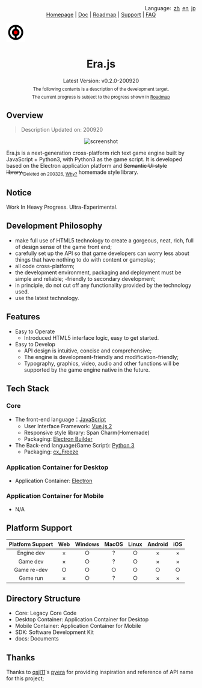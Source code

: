 <div align='right'><span>Language:&ensp;</span><span><a href='README-zh.md'>zh</a></span>&ensp;<span><abbr title='Need to be translated!'>en</abbr></span>&ensp;<span><a><abbr title='Need to be translated!'>jp</abbr></a></span></div>

<div align="center">
    <a href="http://erajs.net">Homepage</a> |
    <a href="https://github.com/miswanting/Era.js/wiki">Doc</a> |
    <a href="https://github.com/miswanting/Era.js/projects">Roadmap</a> |
    <a href="https://github.com/miswanting/Era.js/issues">Support</a> |
    <a href="https://github.com/miswanting/Era.js/issues">FAQ</a>
</div>


<img src="https://github.com/miswanting/Era.js/raw/dev/docs/Era.js-Icon.svg" width=50></img>
<h1 align="center">Era.js</h1>
<div align="center">Latest Version: v0.2.0-200920</div>
<div align="center"><sub>The following contents is a description of the development target.<br />The current progress is subject to the progress shown in <a href="https://github.com/miswanting/Era.js/projects">Roadmap</a></sub></div>

## Overview

>   Description Updated on: 200920

<div align='center'><img src="ss.png" alt="screenshot" width="50%" /></div>

Era.js is a next-generation cross-platform rich text game engine built by JavaScript + Python3, with Python3 as the game script. It is developed based on the Electron application platform and ~~Semantic UI style library.~~<sub>Deleted on 200326, <a href='Documents/en/FAQ.md'>Why?<a></sub> homemade style library.

## Notice

Work In Heavy Progress. Ultra-Experimental.

## Development Philosophy

- make full use of HTML5 technology to create a gorgeous, neat, rich, full of design sense of the game front end;
- carefully set up the API so that game developers can worry less about things that have nothing to do with content or gameplay;
- all code cross-platform;
- the development environment, packaging and deployment must be simple and reliable;
-friendly to secondary development;
- in principle, do not cut off any functionality provided by the technology used.
- use the latest technology.

## Features

- Easy to Operate
  - Introduced HTML5 interface logic, easy to get started.
- Easy to Develop
  - API design is intuitive, concise and comprehensive;
  - The engine is development-friendly and modification-friendly;
  - Typography, graphics, video, audio and other functions will be supported by the game engine native in the future.

## Tech Stack

### Core

- The front-end language：[JavaScript]()
  - User Interface Framework: [Vue.js 2](https://vuejs.org/)
  - Responsive style library: Span Charm(Homemade)
  - Packaging: [Electron Builder](https://www.electron.build/)
- The Back-end language(Game Script): [Python 3](https://www.python.org/)
  - Packaging: [cx_Freeze](https://anthony-tuininga.github.io/cx_Freeze/)
### Application Container for Desktop

-   Application Container: [Electron](https://electronjs.org/)

### Application Container for Mobile

-   N/A

## Platform Support

| Platform Support | Web  | Windows | MacOS | Linux | Android | iOS  |
| :--------------: | :--: | :-----: | :---: | :---: | :-----: | :--: |
|    Engine dev    |  ×   |    ○    |   ?   |   ○   |    ×    |  ×   |
|     Game dev     |  ×   |    ○    |   ?   |   ○   |    ×    |  ×   |
|   Game re-dev    |  ○   |    ○    |   ○   |   ○   |    ○    |  ○   |
|     Game run     |  ×   |    ○    |   ?   |   ○   |    ×    |  ×   |

## Directory Structure

-   Core: Legacy Core Code
-   Desktop Container: Application Container for Desktop
-   Mobile Container: Application Container for Mobile
-   SDK: Software Development Kit
-   docs: Documents

## Thanks

Thanks to [qsjl11](https://github.com/qsjl11)'s [pyera](https://github.com/qsjl11/pyera) for providing inspiration and reference of API name for this project;